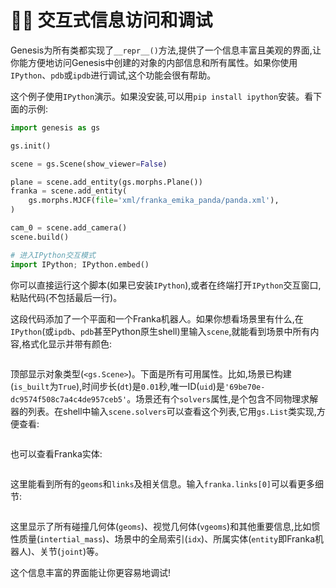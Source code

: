 # 🧑‍💻 交互式信息访问和调试

Genesis为所有类都实现了`__repr__()`方法,提供了一个信息丰富且美观的界面,让你能方便地访问Genesis中创建的对象的内部信息和所有属性。如果你使用`IPython`、`pdb`或`ipdb`进行调试,这个功能会很有帮助。

这个例子使用`IPython`演示。如果没安装,可以用`pip install ipython`安装。看下面的示例:

```python
import genesis as gs

gs.init()

scene = gs.Scene(show_viewer=False)

plane = scene.add_entity(gs.morphs.Plane())
franka = scene.add_entity(
    gs.morphs.MJCF(file='xml/franka_emika_panda/panda.xml'),
)

cam_0 = scene.add_camera()
scene.build()

# 进入IPython交互模式
import IPython; IPython.embed()
```

你可以直接运行这个脚本(如果已安装`IPython`),或者在终端打开`IPython`交互窗口,粘贴代码(不包括最后一行)。

这段代码添加了一个平面和一个Franka机器人。如果你想看场景里有什么,在`IPython`(或`ipdb`、`pdb`甚至Python原生shell)里输入`scene`,就能看到场景中所有内容,格式化显示并带有颜色:

```{figure} ../../_static/images/interactive_scene.png
```

顶部显示对象类型(`<gs.Scene>`)。下面是所有可用属性。比如,场景已构建(`is_built`为`True`),时间步长(`dt`)是`0.01`秒,唯一ID(`uid`)是`'69be70e-dc9574f508c7a4c4de957ceb5'`。场景还有个`solvers`属性,是个包含不同物理求解器的列表。在shell中输入`scene.solvers`可以查看这个列表,它用`gs.List`类实现,方便查看:

```{figure} ../../_static/images/interactive_solvers.png
```

也可以查看Franka实体:

```{figure} ../../_static/images/interactive_franka.png
```

这里能看到所有的`geoms`和`links`及相关信息。输入`franka.links[0]`可以看更多细节:

```{figure} ../../_static/images/interactive_link.png
```

这里显示了所有碰撞几何体(`geoms`)、视觉几何体(`vgeoms`)和其他重要信息,比如惯性质量(`intertial_mass`)、场景中的全局索引(`idx`)、所属实体(`entity`即Franka机器人)、关节(`joint`)等。

这个信息丰富的界面能让你更容易地调试!
